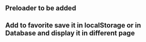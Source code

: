## Preloader to be added
## Add to favorite save it in localStorage or in Database and display it in different page
